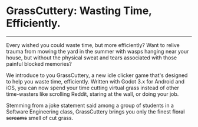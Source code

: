 # GrassCuttery: Wasting Time, Efficiently.

---
Every wished you could waste time, but more efficiently? Want to relive trauma
from mowing the yard in the summer with wasps hanging near your house, but
without the physical sweat and tears associated with those painful blocked
memories?

We introduce to you GrassCuttery, a new idle clicker game that's designed to
help you waste time, efficiently. Written with Godot 3.x for Android and iOS,
you can now spend your time cutting virtual grass instead of other time-wasters
like scrolling Reddit, staring at the wall, or doing your job.

Stemming from a joke statement said among a group of students in a Software
Engineering class, GrassCuttery brings you only the finest ~~floral screams~~
smell of cut grass.
